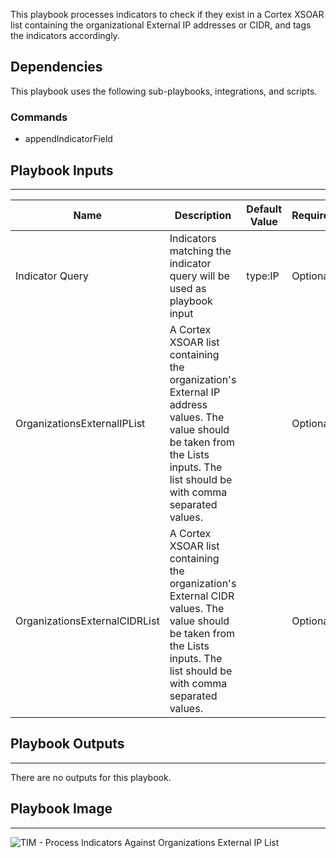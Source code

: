 This playbook processes indicators to check if they exist in a Cortex XSOAR list containing the organizational External IP addresses or CIDR, and tags the indicators accordingly.

## Dependencies
This playbook uses the following sub-playbooks, integrations, and scripts.

### Commands
* appendIndicatorField

## Playbook Inputs
---

| **Name** | **Description** | **Default Value** | **Required** |
| --- | --- | --- | --- |
| Indicator Query | Indicators matching the indicator query will be used as playbook input | type:IP | Optional |
| OrganizationsExternalIPList | A Cortex XSOAR list containing the organization's External IP address values. The value should be taken from the Lists inputs. The list should be with comma separated values.|  | Optional |
| OrganizationsExternalCIDRList | A Cortex XSOAR list containing the organization's External CIDR values. The value should be taken from the Lists inputs. The list should be with comma separated values.|  | Optional |

## Playbook Outputs
---
There are no outputs for this playbook.

## Playbook Image
---
![TIM - Process Indicators Against Organizations External IP List](https://raw.githubusercontent.com/cvescan/cvescan/cccd5a9429521a24db91a981e7d2157df187a4df/Packs/TIM_Processing/doc_files/TIM_-_Process_Indicators_Against_Organizations_External_IP_List.png)